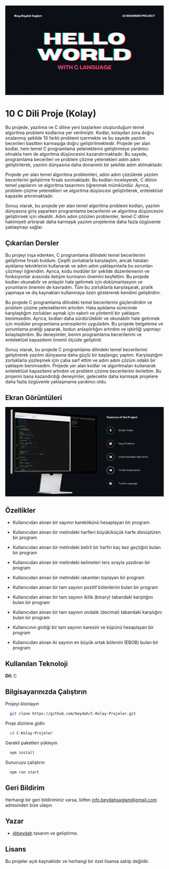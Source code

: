 
![Logo](https://raw.githubusercontent.com/beydah/C-Basic-Project/main/images/BeydahGithubProjectBanner.gif)

    
# 10 C Dili Proje (Kolay)


Bu projede, yazılıma ve C diline yeni başlarken oluşturduğum temel algoritma problemi kodlarına yer verilmiştir. Kodlar, kolaydan zora doğru sıralanmış şekilde 10 farklı problemi içermekte ve bu sayede yazılım becerileri basitten karmaşığa doğru geliştirilmektedir. Projede yer alan kodlar, hem temel C programlama yeteneklerini geliştirmeye yardımcı olmakta hem de algoritma düşüncesini kazandırmaktadır. Bu sayede, programlama becerileri ve problem çözme yetenekleri adım adım geliştirilerek, yazılım dünyasına daha donanımlı bir şekilde adım atılmaktadır.

Projede yer alan temel algoritma problemleri, adım adım çözülerek yazılım becerilerini geliştirme fırsatı sunmaktadır. Bu kodları inceleyerek, C dilinin temel yapılarını ve algoritma tasarımını öğrenmek mümkündür. Ayrıca, problem çözme yetenekleri ve algoritma düşüncesi geliştirilerek, entelektüel kapasite artırılmaktadır.

Sonuç olarak, bu projede yer alan temel algoritma problemi kodları, yazılım dünyasına giriş yaparken programlama becerilerini ve algoritma düşüncesini geliştirmek için idealdir. Adım adım çözülen problemler, temel C diline hakimiyeti artırarak daha karmaşık yazılım projelerine daha fazla özgüvenle yaklaşmayı sağlar.


## Çıkarılan Dersler

Bu projeyi inşa ederken, C programlama dilindeki temel becerilerimi geliştirme fırsatı buldum. Çeşitli zorluklarla karşılaştım, ancak hataları ayıklama tekniklerini kullanarak ve adım adım yaklaşımlarla bu sorunları çözmeyi öğrendim. Ayrıca, kodu modüler bir şekilde düzenlemenin ve fonksiyonlar arasında iletişim kurmanın önemini keşfettim. Bu projede kodları okunabilir ve anlaşılır hale getirmek için dokümantasyon ve yorumların önemini de kavradım. Tüm bu zorluklarla karşılaşarak, pratik yapmaya ve dış kaynakları kullanmaya özen göstererek kendimi geliştirdim.

Bu projede C programlama dilindeki temel becerilerimi güçlendirdim ve problem çözme yeteneklerimi artırdım. Hata ayıklama sürecinde karşılaştığım zorlukları aşmak için sabırlı ve yöntemli bir yaklaşım benimsedim. Ayrıca, kodları daha sürdürülebilir ve okunabilir hale getirmek için modüler programlama prensiplerini uyguladım. Bu projede belgeleme ve yorumlama pratiği yaparak, kodun anlaşılırlığını artırdım ve işbirliği yapmayı kolaylaştırdım. Bu deneyimler, benim programlama becerilerimi ve entelektüel kapasitemi önemli ölçüde geliştirdi.

Sonuç olarak, bu projede C programlama dilindeki temel becerilerimi geliştirerek yazılım dünyasına daha güçlü bir başlangıç yaptım. Karşılaştığım zorluklarla yüzleşmek için çaba sarf ettim ve adım adım çözüm odaklı bir yaklaşım benimsedim. Projede yer alan kodlar ve algoritmaları kullanarak entelektüel kapasitemi artırdım ve problem çözme becerilerimi ilerlettim. Bu projenin bana kazandırdığı deneyimler, gelecekte daha karmaşık projelere daha fazla özgüvenle yaklaşmama yardımcı oldu.

  
## Ekran Görüntüleri

![Uygulama Ekran Görüntüsü](https://raw.githubusercontent.com/beydah/C-Basic-Project/main/images/BeydahGithubProjectScreen.gif)

  
## Özellikler

- Kullanıcıdan alınan bir sayının karekökünü hesaplayan bir program
- Kullanıcıdan alınan bir metindeki harfleri büyük/küçük harfe dönüştüren bir program
- Kullanıcıdan alınan bir metindeki belirli bir harfin kaç kez geçtiğini bulan bir program
- Kullanıcıdan alınan bir metindeki kelimeleri ters sırayla yazdıran bir program

- Kullanıcıdan alınan bir metindeki rakamları toplayan bir program
- Kullanıcıdan alınan bir tam sayının pozitif bölenlerini bulan bir program
- Kullanıcıdan alınan bir tam sayının ikilik (binary) tabandaki karşılığını bulan bir program
- Kullanıcıdan alınan bir tam sayının ondalık (decimal) tabandaki karşılığını bulan bir program

- Kullanıcının girdiği bir tam sayının karesini ve küpünü hesaplayan bir program
- Kullanıcıdan alınan iki sayının en büyük ortak bölenini (EBOB) bulan bir program


  
## Kullanılan Teknoloji

**Dil:** C

  
## Bilgisayarınızda Çalıştırın

Projeyi klonlayın

```bash
  git clone https://github.com/beydah/C-Kolay-Projeler.git
```

Proje dizinine gidin

```bash
  cd C-Kolay-Projeler
```

Gerekli paketleri yükleyin

```bash
  npm install
```

Sunucuyu çalıştırın

```bash
  npm run start
```

  
## Geri Bildirim

Herhangi bir geri bildiriminiz varsa, lütfen info.beydahsaglam@gmail.com adresinden bize ulaşın.

  
## Yazar

- [@beydah](https://github.com/beydah) tasarım ve geliştirme.

  
## Lisans

Bu projeler açık kaynaklıdır ve herhangi bir özel lisansa sahip değildir.

